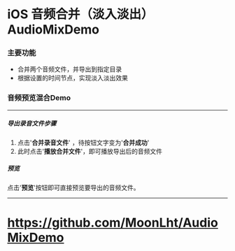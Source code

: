 # iOS 音频合并（淡入淡出）AudioMixDemo
### 主要功能

- 合并两个音频文件，并导出到指定目录
- 根据设置的时间节点，实现淡入淡出效果



### 音频预览混合Demo

---
##### 导出录音文件步骤
1. 点击'**合并录音文件**' ，待按钮文字变为'**合并成功**'
2. 此时点击'**播放合并文件**'，即可播放导出后的音频文件

##### 预览
点击'**预览**'按钮即可直接预览要导出的音频文件。



------

# https://github.com/MoonLht/AudioMixDemo

